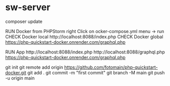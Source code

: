 # sw-server

composer update

RUN Docker
    from PHPStorm
        right Click on ocker-compose.yml
            menu -> run
CHECK Docker local
    http://localhost:8088/index.php
CHECK Docker global
    https://php-quickstart-docker.onrender.com/graphql.php

RUN App
    http://localhost:8088/index.php
    http://localhost:8088/graphql.php
    https://php-quickstart-docker.onrender.com/graphql.php

git init
git remote add origin https://github.com/fotomain/php-quickstart-docker.git
git add .
git commit -m "first commit"
git branch -M main
git push -u origin main

